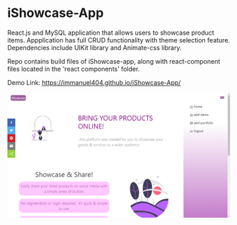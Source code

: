 # iShowcase-App
React.js and MySQL application that allows users to showcase product items. Appplication has full CRUD functionality with theme selection feature. Dependencies include UIKit library and Animate-css library.

Repo contains build files of iShowcase-app, along with react-component files located in the 'react components' folder.


Demo Link: https://immanuel404.github.io/iShowcase-App/

![](ishowcase.png)
